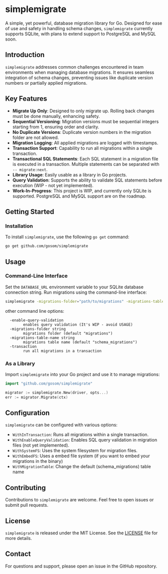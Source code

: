 # simplemigrate

A simple, yet powerful, database migration library for Go. Designed for ease of use and safety in handling schema changes, `simplemigrate` currently supports SQLite, with plans to extend support to PostgreSQL and MySQL soon.

## Introduction

`simplemigrate` addresses common challenges encountered in team environments when managing database migrations. It ensures seamless integration of schema changes, preventing issues like duplicate version numbers or partially applied migrations.

## Key Features

- **Migrate Up Only**: Designed to only migrate up. Rolling back changes must be done manually, enhancing safety.
- **Sequential Versioning**: Migration versions must be sequential integers starting from 1, ensuring order and clarity.
- **No Duplicate Versions**: Duplicate version numbers in the migration folder are not allowed.
- **Migration Logging**: All applied migrations are logged with timestamps.
- **Transaction Support**: Capability to run all migrations within a single transaction.
- **Transactional SQL Statements**: Each SQL statement in a migration file is executed in a transaction. Multiple statements can be separated with `-- migrate:next`.
- **Library Usage**: Easily usable as a library in Go projects.
- **Query Validation**: Supports the ability to validate SQL statements before execution (WIP - not yet implemented).
- **Work-In-Progress**: This project is WIP, and currently only SQLite is supported. PostgreSQL and MySQL support are on the roadmap.

## Getting Started

### Installation

To install `simplemigrate`, use the following `go get` command:

```bash
go get github.com/gosom/simplemigrate
```

## Usage

### Command-Line Interface

Set the `DATABASE_URL` environment variable to your SQLite database connection string. Run migrations using the command-line interface:

```bash
simplemigrate -migrations-folder="path/to/migrations" -migrations-table-name="your_migrations_table"
```

other command line options:

```
  -enable-query-validation
        enables query validation (It's WIP - avoid USAGE)
  -migrations-folder string
        migrations folder (default "migrations")
  -migrations-table-name string
        migrations table name (default "schema_migrations")
  -transaction
        run all migrations in a transaction
```

### As a Library

Import `simplemigrate` into your Go project and use it to manage migrations:

```go
import "github.com/gosom/simplemigrate"

migrator := simplemigrate.New(driver, opts...)
err := migrator.Migrate(ctx)
```

## Configuration

`simplemigrate` can be configured with various options:

- `WithInTransaction`: Runs all migrations within a single transaction.
- `WithEnableQueryValidation`: Enables SQL query validation in migration files (not yet implemented).
- `WithSystemFS`: Uses the system filesystem for migration files.
- `WithEmbedFS`: Uses a embed file system (if you want to embed your migrations in the binary)
- `WithMigrationTable`: Change the default (schema_migrations) table name

## Contributing

Contributions to `simplemigrate` are welcome. Feel free to open issues or submit pull requests.

## License

`simplemigrate` is released under the MIT License. See the [LICENSE](LICENSE) file for more details.

## Contact

For questions and support, please open an issue in the GitHub repository.


